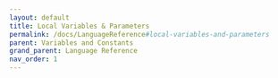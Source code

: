 ```yaml
---
layout: default
title: Local Variables & Parameters
permalink: /docs/LanguageReference#local-variables-and-parameters
parent: Variables and Constants
grand_parent: Language Reference
nav_order: 1
---
```

